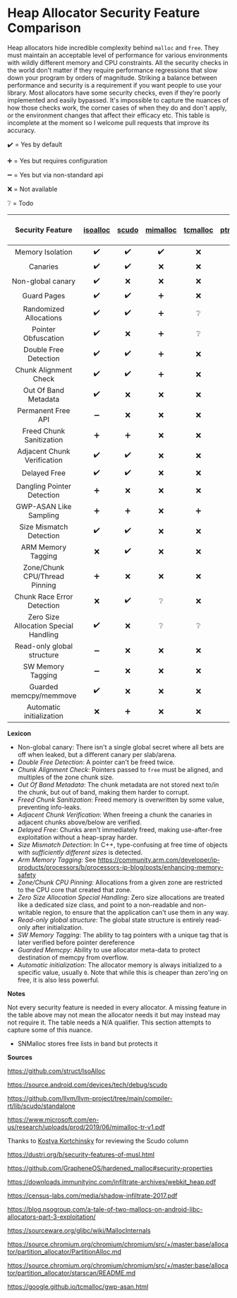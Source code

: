 # Heap Allocator Security Feature Comparison

Heap allocators hide incredible complexity behind `malloc` and `free`. They must maintain an acceptable level of performance for various environments with wildly different memory and CPU constraints. All the security checks in the world don't matter if they require performance regressions that slow down your program by orders of magnitude. Striking a balance between performance and security is a requirement if you want people to use your library. Most allocators have some security checks, even if they're poorly implemented and easily bypassed. It's impossible to capture the nuances of how those checks work, the corner cases of when they do and don't apply, or the environment changes that affect their efficacy etc. This table is incomplete at the moment so I welcome pull requests that improve its accuracy.

:heavy_check_mark: = Yes by default

:heavy_plus_sign: = Yes but requires configuration

:heavy_minus_sign: = Yes but via non-standard api

:x: = Not available

:grey_question: = Todo


| Security Feature                    | <a href="https://github.com/struct/isoalloc/">isoalloc</a>         | <a href="https://source.android.com/docs/security/test/scudo/">scudo</a>            | <a href="https://github.com/microsoft/mimalloc/">mimalloc</a>         | <a href="https://github.com/google/tcmalloc/">tcmalloc</a>        | <a href="https://github.com/yeewang/ptmalloc3/">ptmalloc3</a>        | <a href="https://jemalloc.net/">jemalloc</a>         | <a href="https://musl.libc.org/">musl malloc-ng</a> | <a href="https://github.com/GrapheneOS/hardened_malloc/">hardened_malloc</a>  | <a href="https://chromium.googlesource.com/chromium/src/+/HEAD/base/allocator/partition_allocator/PartitionAlloc.md">PartitionAlloc</a>   | <a href="https://github.com/microsoft/snmalloc/">snmalloc</a> |
|:-----------------------------------:|:----------------:|:----------------:|:----------------:|:---------------:|:----------------:|:----------------:|:----------------:|:----------------:|:----------------:|:----------------:|
|Memory Isolation                     |:heavy_check_mark:|:heavy_check_mark:|:heavy_check_mark:|:x:              |:x:               |:grey_question:   |:x:               |:heavy_check_mark:|:heavy_check_mark:|:grey_question:
|Canaries                             |:heavy_check_mark:|:heavy_check_mark:|:x:               |:x:              |:heavy_plus_sign: |:x:               |:heavy_check_mark:|:heavy_check_mark:|:grey_question:   |:heavy_check_mark:
|Non-global canary                    |:heavy_check_mark:|:x:               |:x:               |:x:              |:x:               |:x:               |:x:               |:heavy_check_mark:|:grey_question:   |:heavy_check_mark:
|Guard Pages                          |:heavy_check_mark:|:heavy_check_mark:|:heavy_plus_sign: |:x:              |:x:               |:x:               |:heavy_check_mark:|:heavy_check_mark:|:heavy_check_mark:|:heavy_check_mark:
|Randomized Allocations               |:heavy_check_mark:|:heavy_check_mark:|:heavy_plus_sign: |:grey_question:  |:x:               |:x:               |:heavy_check_mark:|:heavy_check_mark:|:heavy_check_mark:|:heavy_check_mark:
|Pointer Obfuscation                  |:heavy_check_mark:|:x:               |:heavy_plus_sign: |:grey_question:  |:x:               |:grey_question:   |:x:               |:grey_question:   |:heavy_check_mark:|:heavy_check_mark:
|Double Free Detection                |:heavy_check_mark:|:heavy_check_mark:|:heavy_plus_sign: |:x:              |:heavy_check_mark:|:heavy_plus_sign: |:heavy_check_mark:|:heavy_check_mark:|:heavy_plus_sign: |:heavy_check_mark:
|Chunk Alignment Check                |:heavy_check_mark:|:heavy_check_mark:|:heavy_plus_sign: |:x:              |:heavy_check_mark:|:heavy_plus_sign: |:heavy_check_mark:|:heavy_check_mark:|:heavy_check_mark:|:heavy_check_mark:
|Out Of Band Metadata                 |:heavy_check_mark:|:x:               |:x:               |:x:              |:x:               |:heavy_check_mark:|:heavy_check_mark:|:heavy_check_mark:|:x:               |:heavy_check_mark:
|Permanent Free API                   |:heavy_minus_sign:|:x:               |:x:               |:x:              |:x:               |:x:               |:x:               |:x:               |:x:               |:x:
|Freed Chunk Sanitization             |:heavy_plus_sign: |:heavy_plus_sign: |:x:               |:x:              |:x:               |:heavy_plus_sign: |:x:               |:heavy_check_mark:|:heavy_plus_sign: |:x:
|Adjacent Chunk Verification          |:heavy_check_mark:|:heavy_check_mark:|:x:               |:x:              |:x:               |:x:               |:x:               |:grey_question:   |:x:               |:x:
|Delayed Free                         |:heavy_check_mark:|:heavy_check_mark:|:x:               |:x:              |:x:               |:heavy_plus_sign: |:heavy_check_mark:|:heavy_check_mark:|:heavy_plus_sign: |:heavy_check_mark:
|Dangling Pointer Detection           |:heavy_plus_sign: |:x:               |:x:               |:x:              |:x:               |:x:               |:x:               |:heavy_check_mark:|:heavy_plus_sign: |:x:
|GWP-ASAN Like Sampling               |:heavy_plus_sign: |:heavy_plus_sign: |:x:               |:heavy_plus_sign:|:x:               |:x:               |:x:               |:heavy_check_mark:|:grey_question:   |:x:
|Size Mismatch Detection              |:heavy_check_mark:|:heavy_check_mark:|:x:               |:x:              |:heavy_plus_sign: |:x:               |:x:               |:heavy_check_mark:|:heavy_plus_sign: |:heavy_plus_sign:
|ARM Memory Tagging                   |:x:               |:heavy_check_mark:|:x:               |:x:              |:x:               |:x:               |:x:               |:x:               |:heavy_check_mark:               |:x:
|Zone/Chunk CPU/Thread Pinning        |:heavy_plus_sign: |:x:               |:x:               |:x:              |:x:               |:x:               |:x:               |:heavy_check_mark:|:x:               |:x:
|Chunk Race Error Detection           |:x:               |:heavy_check_mark:|:grey_question:   |:x:              |:x:               |:x:               |:grey_question:   |:grey_question:   |:grey_question:   |:heavy_plus_sign:
|Zero Size Allocation Special Handling|:heavy_check_mark:|:x:               |:grey_question:   |:grey_question:  |:x:               |:x:               |:x:               |:heavy_check_mark:|:x:               |:x:
|Read-only global structure           |:heavy_minus_sign:|:x:               |:x:               |:x:              |:x:               |:x:               |:x:               |:heavy_check_mark:|:x:               |:x:
|SW Memory Tagging                    |:heavy_minus_sign:|:x:               |:x:               |:x:              |:x:               |:x:               |:x:               |:grey_question:   |:heavy_check_mark:|:x:
|Guarded memcpy/memmove               |:heavy_check_mark:|:x:               |:x:               |:x:              |:x:               |:x:               |:x:               |:heavy_minus_sign:|:x:               |:heavy_check_mark:
|Automatic initialization             |:x:               |:heavy_plus_sign: |:x:               |:x:              |:x:               |:x:               |:x:               |:heavy_check_mark:|:x:               |:x:

**Lexicon**

- Non-global canary: There isn't a single global secret where all bets are off when leaked, but a different canary per slab/arena.
- *Double Free Detection*: A pointer can't be freed twice.
- *Chunk Alignment Check*: Pointers passed to `free` must be aligned, and multiples of the zone chunk size.
- *Out Of Band Metadata*: The chunk metadata are not stored next to/in the chunk, but out of band, making them harder to corrupt.
- *Freed Chunk Sanitization*: Freed memory is overwritten by some value, preventing info-leaks.
- *Adjacent Chunk Verification*: When freeing a chunk the canaries in adjacent chunks above/below are verified.
- *Delayed Free*: Chunks aren't immediately freed, making use-after-free exploitation without a heap-spray harder.
- *Size Mismatch Detection*: In C++, type-confusing at free time of objects with *sufficiently different sizes* is detected.
- *Arm Memory Tagging*: See https://community.arm.com/developer/ip-products/processors/b/processors-ip-blog/posts/enhancing-memory-safety
- *Zone/Chunk CPU Pinning*: Allocations from a given zone are restricted to the CPU core that created that zone.
- *Zero Size Allocation Special Handling*: Zero size allocations are treated like a dedicated size class,
  and point to a non-readable and non-writable region, to ensure that the application can't use them in any way.
- *Read-only global structure*: The global state structure is entirely read-only after initialization.
- *SW Memory Tagging*: The ability to tag pointers with a unique tag that is later verified before pointer dereference
- *Guarded Memcpy*: Ability to use allocator meta-data to protect destination of memcpy from overflow.
- *Automatic initialization*: The allocator memory is always initialized to a specific value, usually `0`. Note that while this is cheaper than zero'ing on free, it is also less powerful.

**Notes**

Not every security feature is needed in every allocator. A missing feature in the table above may not mean the allocator needs it but may instead may not require it. The table needs a N/A qualifier. This section attempts to capture some of this nuance.

- SNMalloc stores free lists in band but protects it

**Sources**

https://github.com/struct/IsoAlloc

https://source.android.com/devices/tech/debug/scudo

https://github.com/llvm/llvm-project/tree/main/compiler-rt/lib/scudo/standalone

https://www.microsoft.com/en-us/research/uploads/prod/2019/06/mimalloc-tr-v1.pdf

Thanks to [Kostya Kortchinsky](https://twitter.com/@crypt0ad) for reviewing the Scudo column

https://dustri.org/b/security-features-of-musl.html

https://github.com/GrapheneOS/hardened_malloc#security-properties

https://downloads.immunityinc.com/infiltrate-archives/webkit_heap.pdf

https://census-labs.com/media/shadow-infiltrate-2017.pdf

https://blog.nsogroup.com/a-tale-of-two-mallocs-on-android-libc-allocators-part-3-exploitation/

https://sourceware.org/glibc/wiki/MallocInternals

https://source.chromium.org/chromium/chromium/src/+/master:base/allocator/partition_allocator/PartitionAlloc.md

https://source.chromium.org/chromium/chromium/src/+/master:base/allocator/partition_allocator/starscan/README.md

https://google.github.io/tcmalloc/gwp-asan.html
